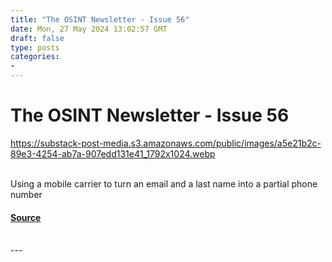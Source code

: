 ```yaml
---
title: "The OSINT Newsletter - Issue 56"
date: Mon, 27 May 2024 13:02:57 GMT
draft: false
type: posts
categories: 
- 
---
```

# The OSINT Newsletter - Issue 56
https://substack-post-media.s3.amazonaws.com/public/images/a5e21b2c-89e3-4254-ab7a-907edd131e41_1792x1024.webp
<br/>

<br/>
Using a mobile carrier to turn an email and a last name into a partial phone number

#### [Source](https://osintnewsletter.com/p/56)

<br/>
---

